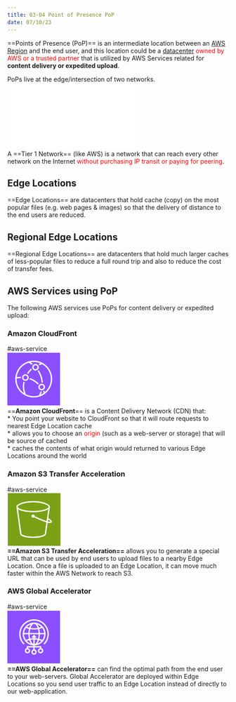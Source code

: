 ```yaml
---
title: 03-04 Point of Presence PoP
date: 07/10/23
---
```


==Points of Presence (PoP)== is an intermediate location between an [AWS Region](03-01%20Global%20Infrastructure.md#regional-services) and the end user, and this location could be a [datacenter](03-01%20Global%20Infrastructure.md#b2786e) <span style="color:#ff0000">owned by AWS or a trusted partner</span> that is utilized by AWS Services related for **content delivery or expedited upload**. 

PoPs live at the edge/intersection of two networks.   
![450](images/03_Global_Infrastructure/PoP_Diagram.png%7C450.md)  
A ==Tier 1 Network== (like AWS) is a network that can reach every other network on the Internet <span style="color:#ff0000"></span><span style="color:#ff0000">without purchasing IP transit or paying for peering</span>. 

## Edge Locations

==Edge Locations== are datacenters that hold cache (copy) on the most popular files (e.g. web pages & images) so that the delivery of distance to the end users are reduced. 

## Regional Edge Locations

==Regional Edge Locations== are datacenters that hold much larger caches of less-popular files to reduce a full round trip and also to reduce the cost of transfer fees. 

## AWS Services using PoP

The following AWS services use PoPs for content delivery or expedited upload:

### Amazon CloudFront

\#aws-service   
![75](images/icons/CloudFront_Icon.png)  
==**Amazon CloudFront**== is a Content Delivery Network (CDN) that:  
\* You point your website to CloudFront so that it will route requests to nearest Edge Location cache   
\* allows you to choose an <span style="color:#ff0000">origin</span> (such as a web-server or storage) that will be source of cached  
\* caches the contents of what origin would returned to various Edge Locations around the world

### Amazon S3 Transfer Acceleration

\#aws-service   
![75](images/icons/S3_Icon.png)  
**==Amazon S3 Transfer Acceleration==** allows you to generate a special URL that can be used by end users to upload files to a nearby Edge Location. Once a file is uploaded to an Edge Location, it can move much faster within the AWS Network to reach S3. 

### AWS Global Accelerator

\#aws-service   
![75](images/icons/Global_Accelerator_Icon.png)  
**==AWS Global Accelerator==** can find the optimal path from the end user to your web-servers. Global Accelerator are deployed within Edge Locations so you send user traffic to an Edge Location instead of directly to our web-application.
